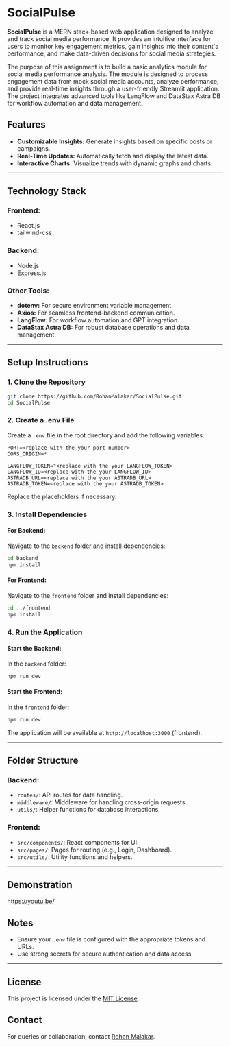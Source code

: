 # SocialPulse

**SocialPulse** is a MERN stack-based web application designed to analyze and track social media performance. It provides an intuitive interface for users to monitor key engagement metrics, gain insights into their content's performance, and make data-driven decisions for social media strategies.

The purpose of this assignment is to build a basic analytics module for social media performance analysis. The module is designed to process engagement data from mock social media accounts, analyze performance, and provide real-time insights through a user-friendly Streamlit application. The project integrates advanced tools like LangFlow and DataStax Astra DB for workflow automation and data management.

## Features


- **Customizable Insights:** Generate insights based on specific posts or campaigns.
- **Real-Time Updates:** Automatically fetch and display the latest data.
- **Interactive Charts:** Visualize trends with dynamic graphs and charts.

---

## Technology Stack

### **Frontend:**
- React.js
- tailwind-css

### **Backend:**
- Node.js
- Express.js

### **Other Tools:**
- **dotenv:** For secure environment variable management.
- **Axios:** For seamless frontend-backend communication.
- **LangFlow:** For workflow automation and GPT integration.
- **DataStax Astra DB:** For robust database operations and data management.

---

## Setup Instructions

### 1. Clone the Repository
```bash
git clone https://github.com/RohanMalakar/SocialPulse.git
cd SocialPulse
```

### 2. Create a .env File

Create a `.env` file in the root directory and add the following variables:
```env
PORT=<replace with the your port number>
CORS_ORIGIN=*

LANGFLOW_TOKEN="<replace with the your LANGFLOW_TOKEN>
LANGFLOW_ID=<replace with the your LANGFLOW_ID>
ASTRADB_URL=<replace with the your ASTRADB_URL>
ASTRADB_TOKEN=<replace with the your ASTRADB_TOKEN>
```
Replace the placeholders if necessary.

### 3. Install Dependencies

#### **For Backend:**
Navigate to the `backend` folder and install dependencies:
```bash
cd backend
npm install
```

#### **For Frontend:**
Navigate to the `frontend` folder and install dependencies:
```bash
cd ../frontend
npm install
```

### 4. Run the Application

#### **Start the Backend:**
In the `backend` folder:
```bash
npm run dev
```

#### **Start the Frontend:**
In the `frontend` folder:
```bash
npm run dev
```


The application will be available at `http://localhost:3000` (frontend).

---

## Folder Structure

### Backend:
- `routes/`: API routes for data handling.
- `middleware/`: Middleware for handling cross-origin requests.
- `utils/`: Helper functions for database interactions.

### Frontend:
- `src/components/`: React components for UI.
- `src/pages/`: Pages for routing (e.g., Login, Dashboard).
- `src/utils/`: Utility functions and helpers.



---

## Demonstration
https://youtu.be/

## Notes
- Ensure your `.env` file is configured with the appropriate tokens and URLs.
- Use strong secrets for secure authentication and data access.

---

## License
This project is licensed under the [MIT License](LICENSE).

## Contact
For queries or collaboration, contact [Rohan Malakar](mailto:rohanmalakar5091@gmail.com).
